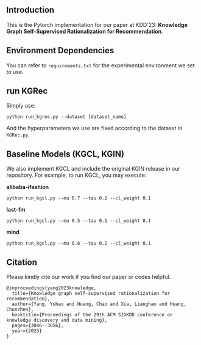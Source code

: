 ## Introduction
This is the Pytorch implementation for our paper at KDD'23: **Knowledge Graph Self-Supervised Rationalization for Recommendation**.

## Environment Dependencies
You can refer to `requirements.txt` for the experimental environment we set to use.

## run KGRec
Simply use:

`python run_kgrec.py --dataset [dataset_name]`

And the hyperparameters we use are fixed according to the dataset in `KGRec.py`.

## Baseline Models (KGCL, KGIN)
We also implement KGCL and include the original KGIN release in our repository. For example, to run KGCL, you may execute:

**alibaba-ifashion**

`python run_kgcl.py --mu 0.7 --tau 0.2 --cl_weight 0.1`

**last-fm**

`python run_kgcl.py --mu 0.5 --tau 0.1 --cl_weight 0.1`

**mind**

`python run_kgcl.py --mu 0.6 --tau 0.2 --cl_weight 0.1`

## Citation
Please kindly cite our work if you find our paper or codes helpful.
```
@inproceedings{yang2023knowledge,
  title={Knowledge graph self-supervised rationalization for recommendation},
  author={Yang, Yuhao and Huang, Chao and Xia, Lianghao and Huang, Chunzhen},
  booktitle={Proceedings of the 29th ACM SIGKDD conference on knowledge discovery and data mining},
  pages={3046--3056},
  year={2023}
}
```
